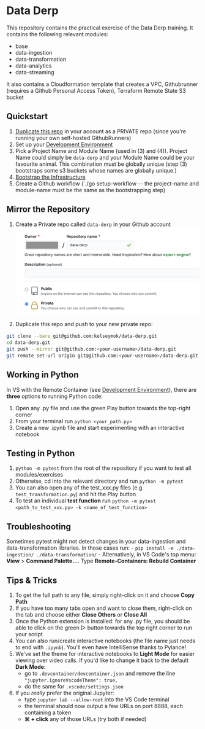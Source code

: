 # Data Derp
This repository contains the practical exercise of the Data Derp training. It contains the following relevant modules:
* base
* data-ingestion
* data-transformation
* data-analytics  
* data-streaming

It also contains a Cloudformation template that creates a VPC, Githubrunner (requires a Github Personal Access Token), Terraform Remote State S3 bucket

## Quickstart
1. [Duplicate this repo](#mirror-the-repository) in your account as a PRIVATE repo (since you're running your own self-hosted GithubRunners)
2. Set up your [Development Environment](./development-environment.md)
3. Pick a Project Name and Module Name (used in (3) and (4)). Project Name could simply be `data-derp` and your Module Name could be your favourite animal. This combination must be globally unique (step (3) bootstraps some s3 buckets whose names are globally unique.)   
3. [Bootstrap the Infrastructure](./bootstrap/README.md)
4. Create a Github workflow (`./go setup-workflow <project-name> <module-name> -- the project-name and module-name must be the same as the bootstrapping step) 

## Mirror the Repository
1. Create a Private repo called `data-derp` in your Github account
![mirror-repo](./assets/mirror-repo.png)
   
2. Duplicate this repo and push to your new private repo:
```bash
git clone --bare git@github.com:kelseymok/data-derp.git
cd data-derp.git
git push --mirror git@github.com:<your-username>/data-derp.git
git remote set-url origin git@github.com:<your-username>/data-derp.git
```

## Working in Python
In VS with the Remote Container (see [Development Environment](./development-environment.md)), there are **three** options to running Python code:
1. Open any .py file and use the green Play button towards the top-right corner
2. From your terminal run `python <your_path.py>`
3. Create a new .ipynb file and start experimenting with an interactive notebook

## Testing in Python
1. `python -m pytest` from the root of the repository if you want to test all modules/exercises
2. Otherwise, cd into the relevant directory and run `python -m pytest`
3. You can also open any of the test_xxx.py files (e.g. `test_transformation.py`) and hit the Play button
4. To test an individual **test function** run `python -m pytest <path_to_test_xxx.py> -k <name_of_test_function>`

## Troubleshooting
Sometimes pytest might not detect changes in your data-ingestion and data-transformation libraries. In those cases run:
    - `pip install -e ./data-ingestion/ ./data-transformation/`
    - Alternatively, in VS Code's top menu: **View** > **Command Palette...**. Type **Remote-Containers: Rebuild Container**

## Tips & Tricks
1. To get the full path to any file, simply right-click on it and choose **Copy Path**
2. If you have too many tabs open and want to close them, right-click on the tab and choose either **Close Others** or **Close All**
3. Once the Python extension is installed: for any .py file, you should be able to click on the green ▷ button towards the top right corner to run your script
4. You can also run/create interactive notebooks (the file name just needs to end with `.ipynb`). You'll even have IntelliSense thanks to Pylance!
5. We've set the theme for interactive notebooks to **Light Mode** for easier viewing over video calls. If you'd like to change it back to the default **Dark Mode**:
    - go to `.devcontainer/devcontainer.json` and remove the line `"jupyter.ignoreVscodeTheme": true,`
    - do the same for `.vscode/settings.json`
6. If you *really* prefer the original Jupyter:
    - type `jupyter lab --allow-root` into the VS Code terminal
    - the terminal should now output a few URLs on port 8888, each containing a token
    - **⌘ + click** any of those URLs (try both if needed)

